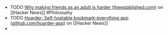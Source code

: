 - TODO [Why making friends as an adult is harder (theestablished.com)](https://news.ycombinator.com/item?id=42502580) on [[Hacker News]] #Philosophy
- TODO [Hoarder: Self-hostable bookmark-everything app (github.com/hoarder-app)](https://news.ycombinator.com/item?id=42485746) on [[Hacker News]]
-